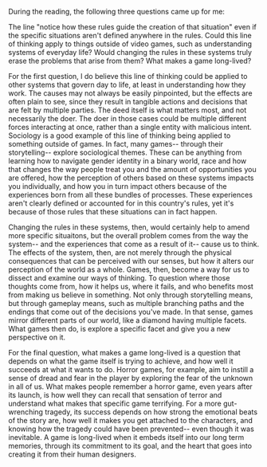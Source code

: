 <p>During the reading, the following three questions came up for me:</p>
<p>The line "notice how these rules guide the creation of that situation" even if the specific situations aren't defined anywhere in the rules. Could this line of thinking apply to things outside of video games, such as understanding systems of everyday life?
Would changing the rules in these systems truly erase the problems that arise from them? What makes a game long-lived?</p>
<p>For the first question, I do believe this line of thinking could be applied to other systems that govern day to life, at least in understanding how they work. The causes may not always be easily pinpointed, but the effects are often plain to see, since they result
in tangible actions and decisions that are felt by multiple parties. The deed itself is what matters most, and not necessarily the doer. The doer in those cases could be multiple different forces interacting at once, rather than a single entity with malicious intent.
Sociology is a good example of this line of thinking being applied to something outside of games. In fact, many games-- through their storytelling-- explore sociological themes. These can be anything from learning how to navigate gender identity in a binary world, 
race and how that changes the way people treat you and the amount of opportunities you are offered, how the perception of others based on these systems impacts you individually, and how you in turn impact others because of the experiences born from all these
bundles of processes. These experiences aren't clearly defined or accounted for in this country's rules, yet it's because of those rules that these situations can in fact happen.</p>
<p>Changing the rules in these systems, then, would certainly help to amend more specific situaitons, but the overall problem comes from the way the system-- and the experiences that come as a result of it-- cause us to think. The effects of the system, then,
are not merely through the physical consequences that can be perceived with our senses, but how it alters our perception of the world as a whole. Games, then, become a way for us to dissect and examine our ways of thinking. To question where those thoughts come from,
how it helps us, where it fails, and who benefits most from making us believe in something. Not only through storytelling means, but through gameplay means, such as multiple branching paths and the endings that come out of the decisions you've made. In that sense,
games mirror different parts of our world, like a diamond having multiple facets. What games then do, is explore a specific facet and give you a new perspective on it.</p>
<p>For the final question, what makes a game long-lived is a question that depends on what the game itself is trying to achieve, and how well it succeeds at what it wants to do. Horror games, for example, aim to instill a sense of dread and fear in the player by
exploring the fear of the unknown in all of us. What makes people remember a horror game, even years after its launch, is how well they can recall that sensation of terror and understand what makes that specific game terrifying. For a more gut-wrenching tragedy,
its success depends on how strong the emotional beats of the story are, how well it makes you get attached to the characters, and knowing how the tragedy could have been prevented-- even though it was inevitable. A game is long-lived when it embeds itself into
our long term memories, through its commitment to its goal, and the heart that goes into creating it from their human designers.</p>
